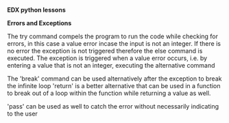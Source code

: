 **EDX python lessons**

**Errors and Exceptions**


The try command compels the program to run the code while checking for errors, in this case a value error incase the input is not an integer.
If there is no error the exception is not triggered therefore the else 
command is executed. The exception is triggered when a value error occurs,
i.e. by entering a value that is not an integer, executing the alternative command

The 'break' command can be used alternatively after the exception to break the infinite loop 'return' is a better alternative that can be used in a function to break out of a loop within the function while returning a value as well.

'pass' can be used as well to catch the error without necessarily indicating to the user
